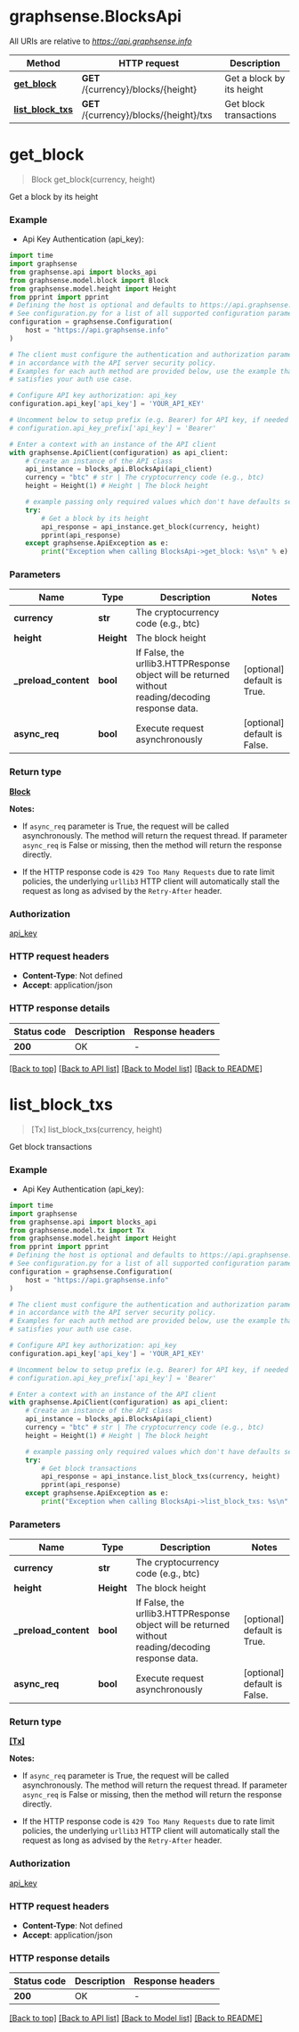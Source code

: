 # graphsense.BlocksApi

All URIs are relative to *https://api.graphsense.info*

Method | HTTP request | Description
------------- | ------------- | -------------
[**get_block**](BlocksApi.md#get_block) | **GET** /{currency}/blocks/{height} | Get a block by its height
[**list_block_txs**](BlocksApi.md#list_block_txs) | **GET** /{currency}/blocks/{height}/txs | Get block transactions


# **get_block**
> Block get_block(currency, height)

Get a block by its height

### Example

* Api Key Authentication (api_key):
```python
import time
import graphsense
from graphsense.api import blocks_api
from graphsense.model.block import Block
from graphsense.model.height import Height
from pprint import pprint
# Defining the host is optional and defaults to https://api.graphsense.info
# See configuration.py for a list of all supported configuration parameters.
configuration = graphsense.Configuration(
    host = "https://api.graphsense.info"
)

# The client must configure the authentication and authorization parameters
# in accordance with the API server security policy.
# Examples for each auth method are provided below, use the example that
# satisfies your auth use case.

# Configure API key authorization: api_key
configuration.api_key['api_key'] = 'YOUR_API_KEY'

# Uncomment below to setup prefix (e.g. Bearer) for API key, if needed
# configuration.api_key_prefix['api_key'] = 'Bearer'

# Enter a context with an instance of the API client
with graphsense.ApiClient(configuration) as api_client:
    # Create an instance of the API class
    api_instance = blocks_api.BlocksApi(api_client)
    currency = "btc" # str | The cryptocurrency code (e.g., btc)
    height = Height(1) # Height | The block height

    # example passing only required values which don't have defaults set
    try:
        # Get a block by its height
        api_response = api_instance.get_block(currency, height)
        pprint(api_response)
    except graphsense.ApiException as e:
        print("Exception when calling BlocksApi->get_block: %s\n" % e)
```


### Parameters

Name | Type | Description  | Notes
------------- | ------------- | ------------- | -------------
 **currency** | **str**| The cryptocurrency code (e.g., btc) |
 **height** | **Height**| The block height |
**_preload_content** | **bool** | If False, the urllib3.HTTPResponse object will be returned without reading/decoding response data. | [optional] default is True. 
**async_req** | **bool** | Execute request asynchronously | [optional] default is False.

### Return type

[**Block**](Block.md)

**Notes:**

* If `async_req` parameter is True, the request will be called asynchronously.  The method will return the request thread.  If parameter `async_req` is False or missing, then the method will return the response directly.

* If the HTTP response code is `429 Too Many Requests` due to rate limit policies, the underlying `urllib3` HTTP client will automatically stall the request as long as advised by the `Retry-After` header.

### Authorization

[api_key](../README.md#api_key)

### HTTP request headers

 - **Content-Type**: Not defined
 - **Accept**: application/json


### HTTP response details
| Status code | Description | Response headers |
|-------------|-------------|------------------|
**200** | OK |  -  |

[[Back to top]](#) [[Back to API list]](../README.md#documentation-for-api-endpoints) [[Back to Model list]](../README.md#documentation-for-models) [[Back to README]](../README.md)

# **list_block_txs**
> [Tx] list_block_txs(currency, height)

Get block transactions

### Example

* Api Key Authentication (api_key):
```python
import time
import graphsense
from graphsense.api import blocks_api
from graphsense.model.tx import Tx
from graphsense.model.height import Height
from pprint import pprint
# Defining the host is optional and defaults to https://api.graphsense.info
# See configuration.py for a list of all supported configuration parameters.
configuration = graphsense.Configuration(
    host = "https://api.graphsense.info"
)

# The client must configure the authentication and authorization parameters
# in accordance with the API server security policy.
# Examples for each auth method are provided below, use the example that
# satisfies your auth use case.

# Configure API key authorization: api_key
configuration.api_key['api_key'] = 'YOUR_API_KEY'

# Uncomment below to setup prefix (e.g. Bearer) for API key, if needed
# configuration.api_key_prefix['api_key'] = 'Bearer'

# Enter a context with an instance of the API client
with graphsense.ApiClient(configuration) as api_client:
    # Create an instance of the API class
    api_instance = blocks_api.BlocksApi(api_client)
    currency = "btc" # str | The cryptocurrency code (e.g., btc)
    height = Height(1) # Height | The block height

    # example passing only required values which don't have defaults set
    try:
        # Get block transactions
        api_response = api_instance.list_block_txs(currency, height)
        pprint(api_response)
    except graphsense.ApiException as e:
        print("Exception when calling BlocksApi->list_block_txs: %s\n" % e)
```


### Parameters

Name | Type | Description  | Notes
------------- | ------------- | ------------- | -------------
 **currency** | **str**| The cryptocurrency code (e.g., btc) |
 **height** | **Height**| The block height |
**_preload_content** | **bool** | If False, the urllib3.HTTPResponse object will be returned without reading/decoding response data. | [optional] default is True. 
**async_req** | **bool** | Execute request asynchronously | [optional] default is False.

### Return type

[**[Tx]**](Tx.md)

**Notes:**

* If `async_req` parameter is True, the request will be called asynchronously.  The method will return the request thread.  If parameter `async_req` is False or missing, then the method will return the response directly.

* If the HTTP response code is `429 Too Many Requests` due to rate limit policies, the underlying `urllib3` HTTP client will automatically stall the request as long as advised by the `Retry-After` header.

### Authorization

[api_key](../README.md#api_key)

### HTTP request headers

 - **Content-Type**: Not defined
 - **Accept**: application/json


### HTTP response details
| Status code | Description | Response headers |
|-------------|-------------|------------------|
**200** | OK |  -  |

[[Back to top]](#) [[Back to API list]](../README.md#documentation-for-api-endpoints) [[Back to Model list]](../README.md#documentation-for-models) [[Back to README]](../README.md)


